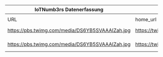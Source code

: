 |IoTNumb3rs Datenerfassung|||||||||||
| ---- | ---- | ---- | ---- | ---- | ---- | ---- | ---- | ---- | ---- | ---- |
||||||||||||
|URL|home_url|filename|device_class|device_count|market_class|market_volume|prognosis_year|publication_year|authorship_class|Dropbox folder|
|https://pbs.twimg.com/media/DS6YB5SVAAAIZah.jpg|https://twitter.com/JimMarous|file4_DS6YB5SVAAAIZah.jpg|Generic IoT|50000000000|||2025||twitter|MariaMarg/20181118-1800|
|https://pbs.twimg.com/media/DS6YB5SVAAAIZah.jpg|https://twitter.com/JimMarous|file4_DS6YB5SVAAAIZah.jpg|||value|1.7E+12|2020||twitter|MariaMarg/20181118-1800|

